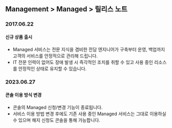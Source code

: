 ## Management > Managed > 릴리스 노트

### 2017.06.22
#### 신규 상품 출시
* Managed 서비스는 전문 지식을 겸비한 전담 엔지니어가 구축부터 운영, 백업까지 고객의 서비스를 안정적으로 관리해 드립니다.
* IT 전문 인력이 없어도 장애 발생 시 즉각적인 조치를 취할 수 있고 사용 중인 리소스를 안정적인 상태로 유지할 수 있습니다.

### 2023.06.27
#### 콘솔 이용 방식 변경
* 콘솔의 Managed 신청/변경 기능이 종료됩니다.
* 서비스 이용 방법 변경 후에도 기존 사용 중인 Managed 서비스는 그대로 이용하실 수 있으며 해지 신청도 콘솔을 통해 가능합니다.